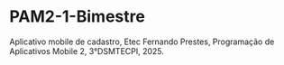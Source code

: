 # PAM2-1-Bimestre
Aplicativo mobile de cadastro, Etec Fernando Prestes, Programação de Aplicativos Mobile 2, 3°DSMTECPI, 2025.
